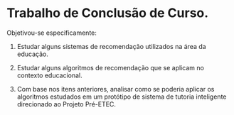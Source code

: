 # Trabalho de Conclusão de Curso.

Objetivou-se especificamente: 

1. Estudar alguns sistemas de recomendação utilizados na área da educação.

2. Estudar alguns algoritmos de recomendação que se aplicam no contexto educacional.

3. Com base nos itens anteriores, analisar como se poderia aplicar os algoritmos estudados em um protótipo de sistema de tutoria inteligente direcionado ao Projeto Pré-ETEC.
